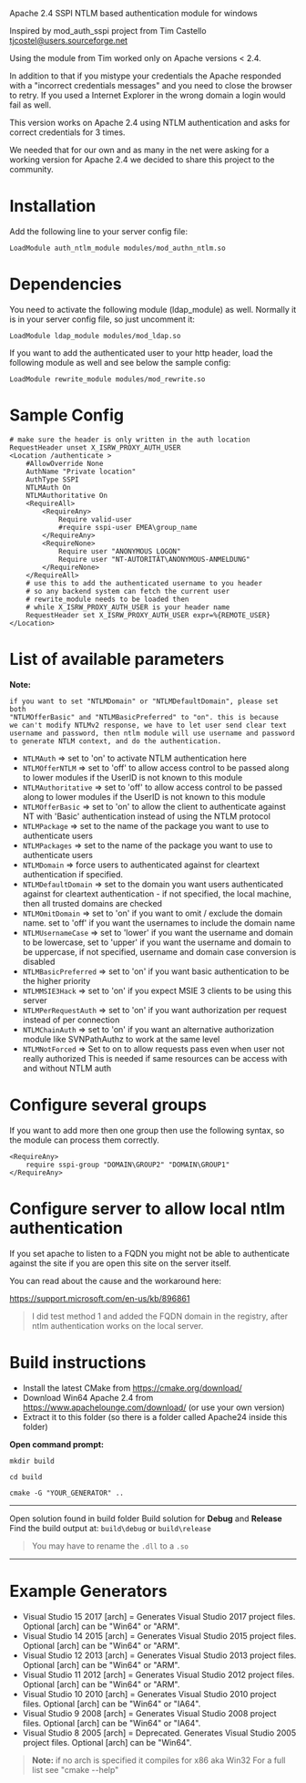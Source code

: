 
Apache 2.4 SSPI NTLM based authentication module for windows

Inspired by mod_auth_sspi project from Tim Castello <tjcostel@users.sourceforge.net>

Using the module from Tim worked only on Apache versions < 2.4.

In addition to that if you mistype your credentials the Apache responded with a
"incorrect credentials messages" and you need to close the browser to retry.
If you used a Internet Explorer in the wrong domain a login would fail as well.

This version works on Apache 2.4 using NTLM authentication and asks for correct
credentials for 3 times.

We needed that for our own and as many in the net were asking for a working version 
for Apache 2.4 we decided to share this project to the community.

Installation
============

Add the following line to your server config file:

`LoadModule auth_ntlm_module modules/mod_authn_ntlm.so`

Dependencies
============

You need to activate the following module (ldap_module) as well. Normally it is in your server config file, so just uncomment it:

`LoadModule ldap_module modules/mod_ldap.so`

If you want to add the authenticated user to your http header, load the following module as well and see below the sample config:

`LoadModule rewrite_module modules/mod_rewrite.so`

Sample Config
=============

    # make sure the header is only written in the auth location
    RequestHeader unset X_ISRW_PROXY_AUTH_USER
    <Location /authenticate >
        #AllowOverride None
        AuthName "Private location"
        AuthType SSPI
        NTLMAuth On
        NTLMAuthoritative On
        <RequireAll>
            <RequireAny>
                Require valid-user
                #require sspi-user EMEA\group_name
            </RequireAny>
            <RequireNone>
                Require user "ANONYMOUS LOGON"
                Require user "NT-AUTORITÄT\ANONYMOUS-ANMELDUNG"
            </RequireNone>
        </RequireAll>
        # use this to add the authenticated username to you header
        # so any backend system can fetch the current user
        # rewrite_module needs to be loaded then
        # while X_ISRW_PROXY_AUTH_USER is your header name
        RequestHeader set X_ISRW_PROXY_AUTH_USER expr=%{REMOTE_USER}
    </Location>

List of available parameters
=============================

**Note:**

    if you want to set "NTLMDomain" or "NTLMDefaultDomain", please set both
    "NTLMOfferBasic" and "NTLMBasicPreferred" to "on". this is because
    we can't modify NTLMv2 response, we have to let user send clear text
    username and password, then ntlm module will use username and password
    to generate NTLM context, and do the authentication.

- `NTLMAuth` => set to 'on' to activate NTLM authentication here
- `NTLMOfferNTLM` => set to 'off' to allow access control to be passed along to lower modules if the UserID is not known to this module
- `NTLMAuthoritative` => set to 'off' to allow access control to be passed along to lower modules if the UserID is not known to this module
- `NTLMOfferBasic` => set to 'on' to allow the client to authenticate against NT with 'Basic' authentication instead of using the NTLM protocol
- `NTLMPackage` => set to the name of the package you want to use to authenticate users
- `NTLMPackages` => set to the name of the package you want to use to authenticate users
- `NTLMDomain` => force users to authenticated against for cleartext authentication if specified.
- `NTLMDefaultDomain` => set to the domain you want users authenticated against for cleartext authentication - if not specified, the local machine, then all trusted domains are checked
- `NTLMOmitDomain` => set to 'on' if you want to omit / exclude the domain name. set to 'off' if you want the usernames to include the domain name
- `NTLMUsernameCase` => set to 'lower' if you want the username and domain to be lowercase, set to 'upper' if you want the username and domain to be uppercase, if not specified, username and domain case conversion is disabled
- `NTLMBasicPreferred` => set to 'on' if you want basic authentication to be the higher priority
- `NTLMMSIE3Hack` => set to 'on' if you expect MSIE 3 clients to be using this server
- `NTLMPerRequestAuth` => set to 'on' if you want authorization per request instead of per connection
- `NTLMChainAuth` => set to 'on' if you want an alternative authorization module like SVNPathAuthz to work at the same level
- `NTLMNotForced` => Set to on to allow requests pass even when user not really authorized This is needed if same resources can be access with and without NTLM auth

Configure several groups
========================

If you want to add more then one group then use the following syntax, so the module can process them correctly.

    <RequireAny>
        require sspi-group "DOMAIN\GROUP2" "DOMAIN\GROUP1"
    </RequireAny>

Configure server to allow local ntlm authentication
===================================================

If you set apache to listen to a FQDN you might not be able to authenticate against the site if you are open this site on the server itself.

You can read about the cause and the workaround here:

https://support.microsoft.com/en-us/kb/896861

> I did test method 1 and added the FQDN domain in the registry, after ntlm authentication works on the local server.

Build instructions
===================

- Install the latest CMake from https://cmake.org/download/
- Download Win64 Apache 2.4 from https://www.apachelounge.com/download/ (or use your own version)
- Extract it to this folder (so there is a folder called Apache24 inside this folder)

**Open command prompt:**

`mkdir build`

`cd build`

`cmake -G "YOUR_GENERATOR" ..`

---

Open solution found in build folder
Build solution for **Debug** and **Release**
Find the build output at: `build\debug` or `build\release`

> You may have to rename the `.dll` to a `.so`

---

Example Generators
==================

- Visual Studio 15 2017 [arch] = Generates Visual Studio 2017 project files. Optional [arch] can be "Win64" or "ARM".
- Visual Studio 14 2015 [arch] = Generates Visual Studio 2015 project files. Optional [arch] can be "Win64" or "ARM".
- Visual Studio 12 2013 [arch] = Generates Visual Studio 2013 project files. Optional [arch] can be "Win64" or "ARM".
- Visual Studio 11 2012 [arch] = Generates Visual Studio 2012 project files. Optional [arch] can be "Win64" or "ARM".
- Visual Studio 10 2010 [arch] = Generates Visual Studio 2010 project files. Optional [arch] can be "Win64" or "IA64".
- Visual Studio  9 2008 [arch] = Generates Visual Studio 2008 project files. Optional [arch] can be "Win64" or "IA64".
- Visual Studio  8 2005 [arch] = Deprecated.  Generates Visual Studio 2005 project files.  Optional [arch] can be "Win64".

> **Note:** if no arch is specified it compiles for x86 aka Win32
> For a full list see "cmake --help"
